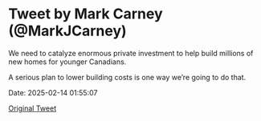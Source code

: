 # Tweet by Mark Carney (@MarkJCarney)

We need to catalyze enormous private investment to help build millions of new homes for younger Canadians.

A serious plan to lower building costs is one way we’re going to do that.

Date: 2025-02-14 01:55:07

[Original Tweet](https://x.com/MarkJCarney/status/1890218182788673604)
